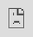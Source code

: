 ```yaml
---
title: >-
  Halo: Campaign Evolved is a remake of the original story, coming to Xbox, PC
  and PS5 in 2026
date: '2025-10-24'
excerpt: >-
  Before there’s a new Halo game, Halo Studios is revisiting the past. Xbox has
  announced Halo: Campaign Evolved, a remake of the first game in the stor...
coverImage: >-
  https://images.unsplash.com/photo-1549317661-bd32c8ce0db2?w=400&h=200&fit=crop&auto=format
author: AIVibe
tags:
  - Ai
category: Transportation
source: >-
  https://www.engadget.com/gaming/xbox/halo-campaign-evolved-is-a-remake-of-the-original-story-coming-to-xbox-pc-and-ps5-in-2026-203913552.html?src=rss
---
```

<div><iframe src="https://www.youtube.com/embed/e-tXi1NC_aU?rel=0" style="top:0;left:0;width:100%;height:100%;position:absolute;border:0;" allowfullscreen="" scrolling="no"></iframe></div><p>Before there’s a new Halo game, Halo Studios is revisiting the past. Xbox has announced <a target="_blank" class="link" href="https://news.xbox.com/en-us/2025/10/24/halo-campaign-evolved-answering-the-big-questions/" data-i13n="slk:Halo: Campaign Evolved;cpos:1;pos:1"><em>Halo: Campaign Evolved</em></a>, a remake of the first game in the storied shooter series, <em>Halo: Combat Evolved, </em>developed by Halo Studios and coming to Xbox, PC and PS5 in 2026.</p><p><em>Halo: Campaign Evolved</em> is described as “a faithful yet modernized remake” of the first game’s campaign, with updated visuals and cinematics, “refined controls” and “three brand-new prequel missions featuring the Master Chief and Sgt. Johnson.”</p><div><iframe src="https://www.youtube.com/embed/hSjbIM0iegY?rel=0" style="top:0;left:0;width:100%;height:100%;position:absolute;border:0;" allowfullscreen="" scrolling="no"></iframe></div><p>The game will feature new weapons, vehicles and enemies, along with the all-important option for two-player splitscreen co-op on console. The game will also support cross-platform play with PS5 for the first time, and four-player online co-op between consoles and PC.</p><p>Notably,<em> Campaign Evolved</em>  is built in Unreal Engine 5. Halo Studios announced it would focus on Unreal development when it <a target="_blank" class="link" href="https://www.engadget.com/gaming/halo-developer-343-industries-rebrands-itself-to-halo-studios-120041943.html" data-i13n="slk:rebranded from 343 Industries;cpos:2;pos:1">rebranded from 343 Industries</a> in 2024.  Besides the new visuals and controls, the remake will also include tweaks to memorable missions from the original game as a way to better onboard new players into Halo’s world.</p><p>“We wanted to start where it all began, with the original campaign that defined Halo,” producer Damon Conn said in the blog post announcing the game. “Starting here means people that have never played the game before will be able to understand the story from the very beginning, and that can help us chart a course forward with new Halo stories.”</p><p><em>Halo: Campaign Evolved </em>will be available in 2026 for Xbox Series X / S, PS5 and PC.</p>This article originally appeared on Engadget at https://www.engadget.com/gaming/xbox/halo-campaign-evolved-is-a-remake-of-the-original-story-coming-to-xbox-pc-and-ps5-in-2026-203913552.html?src=rss
